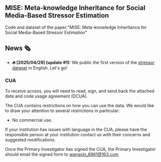 ## MISE: Meta-knowledge Inheritance for Social Media-Based Stressor Estimation
Code and dataset of the paper:"MISE: Meta-knowledge Inheritance for Social Media-Based Stressor Estimation"

## News 🗞️


* **🔥 [2025/04/29] (update #1):** We public the first version of the [stressor dataset](https://github.com/xin-wang18/MISE/edit/main/data_e) in English. Let's go!  


### CUA
To receive access, you will need to read, sign, and send back the attached data and code usage agreement (DCUA).

The CUA contains restrictions on how you can use the data. We would like to draw your attention to several restrictions in particular:

- No commercial use.

If your institution has issues with language in the CUA, please have the responsible person at your institution contact us with their concerns and suggested modifications.

Once the Primary Investigator has signed the CUA, the Primary Investigator should email the signed form to wangxin_6961@163.com
